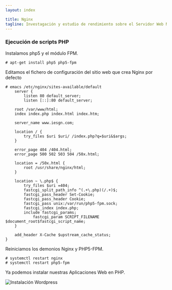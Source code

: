 ```yaml
---
layout: index

title: Nginx
tagline: Investagación y estudio de rendimiento sobre el Servidor Web Nginx
---
```


### Ejecución de scripts PHP

Instalamos php5 y el módulo FPM.

    # apt-get install php5 php5-fpm

Editamos el fichero de configuración del sitio web que crea Nginx por defecto

    # emacs /etc/nginx/sites-available/default
        server {
        	listen 80 default_server;
	        listen [::]:80 default_server;

		root /var/www/html;
		index index.php index.html index.htm;

		server_name www.iesgn.com;

		location / {
			try_files $uri $uri/ /index.php?q=$uri&$args;
		}

		error_page 404 /404.html;
		error_page 500 502 503 504 /50x.html;

		location = /50x.html {
			root /usr/share/nginx/html;
		}

		location ~ \.php$ {
			try_files $uri =404;
			fastcgi_split_path_info ^(.+\.php)(/.+)$;
			fastcgi_pass_header Set-Cookie;
			fastcgi_pass_header Cookie;
			fastcgi_pass unix:/var/run/php5-fpm.sock;
			fastcgi_index index.php;
			include fastcgi_params;
		        fastcgi_param SCRIPT_FILENAME $document_root$fastcgi_script_name;
		}

		add_header X-Cache $upstream_cache_status;
	}

Reiniciamos los demonios Nginx y PHP5-FPM.

    # systemctl restart nginx
    # systemctl restart php5-fpm

Ya podemos instalar nuestras Aplicaciones Web en PHP.

![Instalación Wordpress](/nginx/images/n03.png)

